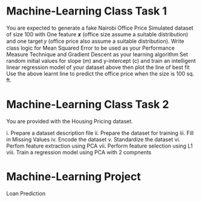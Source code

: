 # Machine-Learning Class Task 1

You are expected to generate a fake Nairobi Office Price Simulated dataset of size 100 with One feature 𝒙 (office size assume a suitable distribution) and one target 𝑦 (office price also assume a suitable distribution).
Write class logic for Mean Squared Error to be used as your Performance Measure Technique and Gradient Descent as your learning algorithm
Set random initial values for slope (m) and y-intercept (c) and train an intelligent linear regression model of your dataset above then plot the line of best fit
Use the above learnt line to predict the office price when the size is 100 sq. ft.

# Machine-Learning Class Task 2

You are provided with the Housing Pricing dataset.

i. Prepare a dataset description file
ii. Prepare the dataset for training
iii. Fill in Missing Values
iv. Encode the dataset
v. Standardize the dataset
vi. Perfom feature extraction using PCA
vii. Perform feature selection using L1
viii. Train a regression model using PCA with 2 compnents

# Machine-Learning Project

Loan Prediction 

